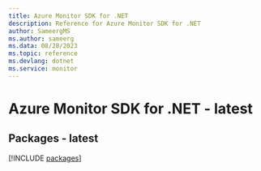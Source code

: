 ```yaml
---
title: Azure Monitor SDK for .NET
description: Reference for Azure Monitor SDK for .NET
author: SameergMS
ms.author: sameerg
ms.data: 08/28/2023
ms.topic: reference
ms.devlang: dotnet
ms.service: monitor
---
```

# Azure Monitor SDK for .NET - latest
## Packages - latest
[!INCLUDE [packages](monitor-index.md)]